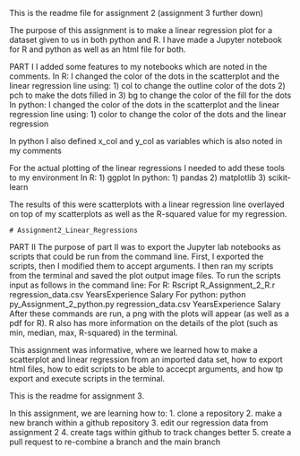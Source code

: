 This is the readme file for assignment 2 (assignment 3 further down)

The purpose of this assignment is to make a linear regression plot for a dataset given to us in both python and R. I have made a Jupyter notebook for R and python as well as an html file for both.


PART I
I added some features to my notebooks which are noted in the comments.
    In R: I changed the color of the dots in the scatterplot and the linear regression line using:
            1) col to change the outline color of the dots
            2) pch to make the dots filled in
            3) bg to change the color of the fill for the dots
    In python: I changed the color of the dots in the scatterplot and the linear regression line using:
            1) color to change the color of the dots and the linear regression

In python I also defined x_col and y_col as variables which is also noted in my comments

For the actual plotting of the linear regressions I needed to add these tools to my environment
    In R: 
            1) ggplot
    In python:
            1) pandas
            2) matplotlib
            3) scikit-learn

The results of this were scatterplots with a linear regression line overlayed on top of my scatterplots as well as the R-squared value for my regression.

    # Assignment2_Linear_Regressions


PART II
The purpose of part II was to export the Jupyter lab notebooks as scripts that could be run from the command line. First, I exported the scripts, then I modified them to accept arguments. I then ran my scripts from the terminal and saved the plot output image files. To run the scripts input as follows in the command line:
    For R: Rscript R_Assignment_2_R.r regression_data.csv YearsExperience Salary
    For python: python py_Assignment_2_python.py regression_data.csv YearsExperience Salary
After these commands are run, a png with the plots will appear (as well as a pdf for R). R also has more information on the details of the plot (such as min, median, max, R-squared) in the terminal.


This assignment was informative, where we learned how to make a scatterplot and linear regression from an imported data set, how to export html files, how to edit scripts to be able to accecpt arguments, and how tp export and execute scripts in the terminal.


This is the readme for assignment 3. 

In this assignment, we are learning how to:
    1. clone a repository 
    2. make a new branch within a github repository
    3. edit our regression data from assignment 2
    4. create tags within github to track changes better
    5. create a pull request to re-combine a branch and the main branch
    